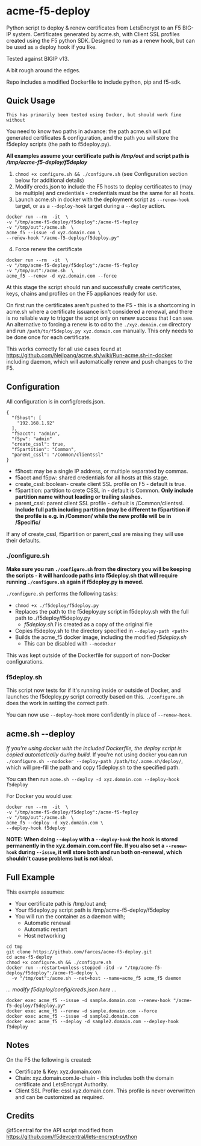 # acme-f5-deploy
Python script to deploy &amp; renew certificates from LetsEncrypt to an F5 BIG-IP system. Certificates generated by acme.sh, with Client SSL profiles created using the F5 python SDK. Designed to run as a renew hook, but can be used as a deploy hook if you like.

Tested against BIGIP v13.

A bit rough around the edges.

Repo includes a modified Dockerfile to include python, pip and f5-sdk.

## Quick Usage
`This has primarily been tested using Docker, but should work fine without`

You need to know two paths in advance: the path acme.sh will put generated certificates & configuration, and the path you will store the f5deploy scripts (the path to f5deploy.py).

**All examples assume your certificate path is _/tmp/out_ and script path is _/tmp/acme-f5-deploy/f5deploy_**
1. `chmod +x configure.sh && ./configure.sh` (see Configuration section below for additional details)
2. Modify creds.json to include the F5 hosts to deploy certificates to (may be multiple) and credentials - credentials must be the same for all hosts.
3. Launch acme.sh in docker with the deployment script as `--renew-hook` target, or as a `--deploy-hook` target during a `--deploy` action.
  ```
 docker run --rm  -it  \
 -v "/tmp/acme-f5-deploy/f5deploy":/acme-f5-feploy
 -v "/tmp/out":/acme.sh  \
 acme_f5 --issue -d xyz.domain.com \ 
 --renew-hook "/acme-f5-deploy/f5deploy.py"
  ```
4. Force renew the certificate
  ```
  docker run --rm  -it  \
  -v "/tmp/acme-f5-deploy/f5deploy":/acme-f5-feploy
  -v "/tmp/out":/acme.sh  \
  acme_f5 --renew -d xyz.domain.com --force
  ```
  
At this stage the script should run and successfully create certificates, keys, chains and profiles on the F5 appliances ready for use.

On first run the certificates aren't pushed to the F5 - this is a shortcoming in acme.sh where a certificate issuance isn't considered a renewal, and there is no reliable way to trigger the script only on renew success that I can see. 
An alternative to forcing a renew is to cd to the `./xyz.domain.com` directory and run `/path/to/f5deploy.py xyz.domain.com` manually. This only needs to be done once for each certificate.

This works correctly for all use cases found at https://github.com/Neilpang/acme.sh/wiki/Run-acme.sh-in-docker including daemon, which will automatically renew and push changes to the F5.

## Configuration
All configuration is in config/creds.json.
```
{
  "f5host": [
    "192.168.1.92"
  ],
  "f5acct": "admin",
  "f5pw": "admin"
  "create_cssl": true,
  "f5partition": "Common",
  "parent_cssl": "/Common/clientssl"
}
```
* f5host: may be a single IP address, or multiple separated by commas.
* f5acct and f5pw: shared credentials for all hosts at this stage.
* create_cssl: boolean- create client SSL profile on F5 - default is true.
* f5partition: partition to crete CSSL in - default is Common. **Only include partition name without leading or trailing slashes.**
* parent_cssl: parent client SSL profile - default is /Common/clientssl. **Include full path including partition (may be different to f5partition if the profile is e.g. in /Common/ while the new profile will be in /Specific/**

If any of create_cssl, f5partition or parent_cssl are missing they will use their defaults.

### ./configure.sh
**Make sure you run `./configure.sh` from the directory you will be keeping the scripts - it will hardcode paths into f5deploy.sh that will require running `./configure.sh` again if f5deploy.py is moved.**

`./configure.sh` performs the following tasks:
- `chmod +x ./f5deploy/f5deploy.py`
- Replaces the path to the f5deploy.py script in f5deploy.sh with the full path to ./f5deploy/f5deploy.py
    - *f5deploy.sh.1* is created as a copy of the original file
- Copies f5deploy.sh to the directory specified in `--deploy-path <path>`
- Builds the acme_f5 docker image, including the modified *f5deploy.sh*
    - This can be disabled with `--nodocker`
    
This was kept outside of the Dockerfile for support of non-Docker configurations.

### f5deploy.sh
This script now tests for if it's running inside or outside of Docker, and launches the f5deploy.py script correctly based on this. `./configure.sh` does the work in setting the correct path.

You can now use `--deploy-hook` more confidently in place of `--renew-hook`.

## acme.sh --deploy
*If you're using docker with the included Dockerfile, the deploy script is copied automatically during build.*
If you're not using docker you can run `./configure.sh --nodocker --deploy-path /path/to/.acme.sh/deploy/`, which will pre-fill the path and copy f5deploy.sh to the specified path.

You can then run `acme.sh --deploy -d xyz.domain.com --deploy-hook f5deploy`

For Docker you would use:
```
docker run --rm  -it  \
-v "/tmp/acme-f5-deploy/f5deploy":/acme-f5-feploy
-v "/tmp/out":/acme.sh  \
acme_f5 --deploy -d xyz.domain.com \ 
--deploy-hook f5deploy
```
**NOTE: When doing `--deploy` with a `--deploy-hook` the hook is stored permanently in the xyz.domain.com.conf file. 
If you also set a `--renew-hook` during `--issue`, it will store both and run both on-renewal, which shouldn't cause problems but is not ideal.**


## Full Example
This example assumes:
- Your certificate path is /tmp/out and;
- Your f5deploy.py script path is /tmp/acme-f5-deploy/f5deploy
- You will run the container as a daemon with;
  - Automatic renewal
  - Automatic restart
  - Host networking

```
cd tmp
git clone https://github.com/farces/acme-f5-deploy.git
cd acme-f5-deploy
chmod +x configure.sh && ./configure.sh
docker run --restart=unless-stopped -itd -v "/tmp/acme-f5-deploy/f5deploy":/acme-f5-deploy \
  -v "/tmp/out":/acme.sh --net=host --name=acme_f5 acme_f5 daemon
```
*... modify f5deploy/config/creds.json here ...*
```
docker exec acme_f5 --issue -d sample.domain.com --renew-hook "/acme-f5-deploy/f5deploy.py"
docker exec acme_f5 --renew -d sample.domain.com --force
docker exec acme_f5 --issue -d sample2.domain.com
docker exec acme_f5 --deploy -d sample2.domain.com --deploy-hook f5deploy
```

## Notes
On the F5 the following is created:
- Certificate & Key: xyz.domain.com
- Chain: xyz.domain.com.le-chain - this includes both the domain certificate and LetsEncrypt Authority.
- Client SSL Profile: cssl.xyz.domain.com. This profile is never overwritten and can be customized as required.

## Credits
@f5central for the API script modified from https://github.com/f5devcentral/lets-encrypt-python
